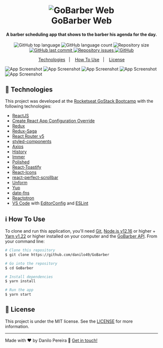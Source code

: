 <h1 align="center">
    <img alt="GoBarber Web" src="https://res.cloudinary.com/danilopereira/image/upload/v1580439874/GoBarber/gobarber_hg5ddx_iar4ag.png" />
    <br>
    GoBarber Web
</h1>

<h4 align="center">
  A barber scheduling app that shows to the barber his agenda for the day.
</h4>
<p align="center">
  <img alt="GitHub top language" src="https://img.shields.io/github/languages/top/danilo49/GoBarber.svg">
  
  <img alt="GitHub language count" src="https://img.shields.io/github/languages/count/danilo49/GoBarber.svg">
 
  <img alt="Repository size" src="https://img.shields.io/github/repo-size/danilo49/GoBarber.svg">
  <a href="https://github.com/danilo49/GoBarber/commits/master">
    <img alt="GitHub last commit" src="https://img.shields.io/github/last-commit/danilo49/GoBarber.svg">
  </a>
  
  <a href="https://github.com/danilo49/GoBarber/issues">
    <img alt="Repository issues" src="https://img.shields.io/github/issues/danilo49/GoBarber.svg">
  </a>
  
  <a href="https://github.com/danilo49/GoBarber/blob/master/backend/LICENSE">
  <img alt="GitHub" src="https://img.shields.io/badge/license-MIT-GREEN">   
  </a>
</p>

<p align="center">
  <a href="#rocket-technologies">Technologies</a>&nbsp;&nbsp;&nbsp;|&nbsp;&nbsp;&nbsp;
  <a href="#information_source-how-to-use">How To Use</a>&nbsp;&nbsp;&nbsp;|&nbsp;&nbsp;&nbsp;
  <a href="#memo-license">License</a>
</p>

![App Screenshot](https://res.cloudinary.com/danilopereira/image/upload/v1583223714/GoBarber/signIn.png)
![App Screenshot](https://res.cloudinary.com/danilopereira/image/upload/v1583223714/GoBarber/dashboard.png)
![App Screenshot](https://res.cloudinary.com/danilopereira/image/upload/v1583223932/GoBarber/signUp.png)
![App Screenshot](https://res.cloudinary.com/danilopereira/image/upload/v1583223714/GoBarber/profile.png)
![App Screenshot](https://res.cloudinary.com/danilopereira/image/upload/v1583224171/GoBarber/notFound.png)


## :rocket: Technologies

This project was developed at the [Rocketseat GoStack Bootcamp](https://rocketseat.com.br/bootcamp) with the following technologies:

-  [ReactJS](https://reactjs.org/)
-  [Create React App Configuration Override](https://github.com/sharegate/craco)
-  [Redux](https://redux.js.org/)
-  [Redux-Saga](https://redux-saga.js.org/)
-  [React Router v5](https://github.com/ReactTraining/react-router)
-  [styled-components](https://www.styled-components.com/)
-  [Axios](https://github.com/axios/axios)
-  [History](https://www.npmjs.com/package/history)
-  [Immer](https://github.com/immerjs/immer)
-  [Polished](https://polished.js.org/)
-  [React-Toastify](https://fkhadra.github.io/react-toastify/)
-  [React-Icons](http://react-icons.github.io/react-icons/)
-  [react-perfect-scrollbar](https://github.com/OpusCapita/react-perfect-scrollbar)
-  [Unform](https://github.com/Rocketseat/unform)
-  [Yup](https://www.npmjs.com/package/yup)
-  [date-fns](https://date-fns.org/)  
-  [Reactotron](https://infinite.red/reactotron)
-  [VS Code][vc] with [EditorConfig][vceditconfig] and [ESLint][vceslint]

## :information_source: How To Use

To clone and run this application, you'll need [Git](https://git-scm.com), [Node.js v12.16][nodejs] or higher + [Yarn v1.22][yarn] or higher installed on your computer and the [GoBarber API](https://github.com/danilo49/GoBarber). From your command line:

```bash
# Clone this repository
$ git clone https://github.com/danilo49/GoBarber

# Go into the repository
$ cd GoBarber

# Install dependencies
$ yarn install

# Run the app
$ yarn start
```

## :memo: License
This project is under the MIT license. See the [LICENSE](https://github.com/danilo49/GoBarber/blob/master/backend/LICENSE) for more information.

---

Made with ♥ by Danilo Pereira :wave: [Get in touch!](https://www.linkedin.com/in/danilopx/)

[nodejs]: https://nodejs.org/
[yarn]: https://yarnpkg.com/
[vc]: https://code.visualstudio.com/
[vceditconfig]: https://marketplace.visualstudio.com/items?itemName=EditorConfig.EditorConfig
[vceslint]: https://marketplace.visualstudio.com/items?itemName=dbaeumer.vscode-eslint
